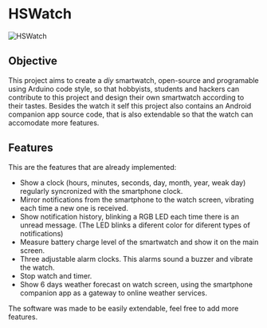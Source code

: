 # HSWatch

![HSWatch](https://github.com/HackerSchool/hswatch/hswatch.png)

## Objective

This project aims to create a _diy_ smartwatch, open-source and programable using Arduino code style, so that hobbyists, students and hackers can contribute to this project and design their own smartwatch according to their tastes. Besides the watch it self this project also contains an Android companion app source code, that is also extendable so that the watch can accomodate more features.

## Features 

This are the features that are already implemented:
- Show a clock (hours, minutes, seconds, day, month, year, weak day) regularly syncronized with the smartphone clock.
- Mirror notifications from the smartphone to the watch screen, vibrating each time a new one is received.
- Show notification history, blinking a RGB LED each time there is an unread message. (The LED blinks a diferent color for diferent types of notifications)
- Measure battery charge level of the smartwatch and show it on the main screen.
- Three adjustable alarm clocks. This alarms sound a buzzer and vibrate the watch.
- Stop watch and timer.
- Show 6 days weather forecast on watch screen, using the smartphone companion app as a gateway to online weather services.

The software was made to be easily extendable, feel free to add more features.

